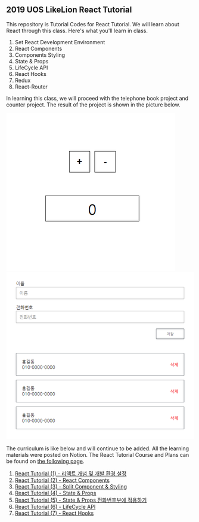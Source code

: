 ## 2019 UOS LikeLion React Tutorial

This repository is Tutorial Codes for React Tutorial. We will learn about React through this class. Here's what you'll learn in class.

1. Set React Development Environment
2. React Components
3. Components Styling
4. State & Props
5. LifeCycle API
6. React Hooks
7. Redux
8. React-Router

In learning this class, we will proceed with the telephone book project and counter project. The result of the project is shown in the picture below.

![counter project image](react-tutorial-4-images/react-tutorial-4-1.PNG)
![telephone book project image](react-tutorial-2-images/react-tutorial-2-3.PNG)

The curriculum is like below and will continue to be added. All the learning materials were posted on Notion. The React Tutorial Course and Plans can be found on [the following page](https://www.notion.so/React-Tutorial-Process-392157ed379847f9a4dd6c9d4d3af4ac).

1. [React Tutorial (1) - 리액트 개념 및 개발 환경 설정](https://www.notion.so/React-Tutorial-1-534728c8a74740448ba6d39dbfe695a2)
2. [React Tutorial (2) - React Components](https://www.notion.so/React-Tutorial-2-React-Components-67b83d89c4e94f9cad77614329da4964)
3. [React Tutorial (3) - Split Component & Styling](https://www.notion.so/React-Tutorial-3-Split-Component-Styling-8a834d2740e74024895cda40cb67d766)
4. [React Tutorial (4) - State & Props](https://www.notion.so/React-Tutorial-4-State-Props-2514653ff2d6480f9a413ea0c69f70aa)
5. [React Tutorial (5) - State & Props 전화번호부에 적용하기](https://www.notion.so/React-Tutorial-5-State-Props-fc5cd2380bca4403bcbb89335520381f)
6. [React Tutorial (6) - LifeCycle API](https://www.notion.so/React-Tutorial-6-LifeCycle-API-7e2d8361803f4d50a5bb8d65e332557b)
7. [React Tutorial (7) - React Hooks](https://www.notion.so/React-Tutorial-7-React-Hooks-5c744b80aeb440cc9ca7e559ba40a6ed)